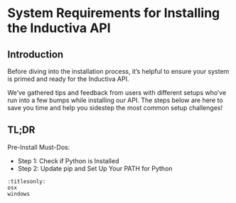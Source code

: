 # System Requirements for Installing the Inductiva API

## Introduction

Before diving into the installation process, it’s helpful to ensure your 
system is primed and ready for the Inductiva API.

We’ve gathered tips and feedback from users with different setups who’ve run 
into a few bumps while installing our API. The steps below are here to save 
you time and help you sidestep the most common setup challenges!

## TL;DR
Pre-Install Must-Dos:
- Step 1: Check if Python is Installed
- Step 2: Update pip and Set Up Your PATH for Python

```{toctree}
:titlesonly:
osx
windows
```